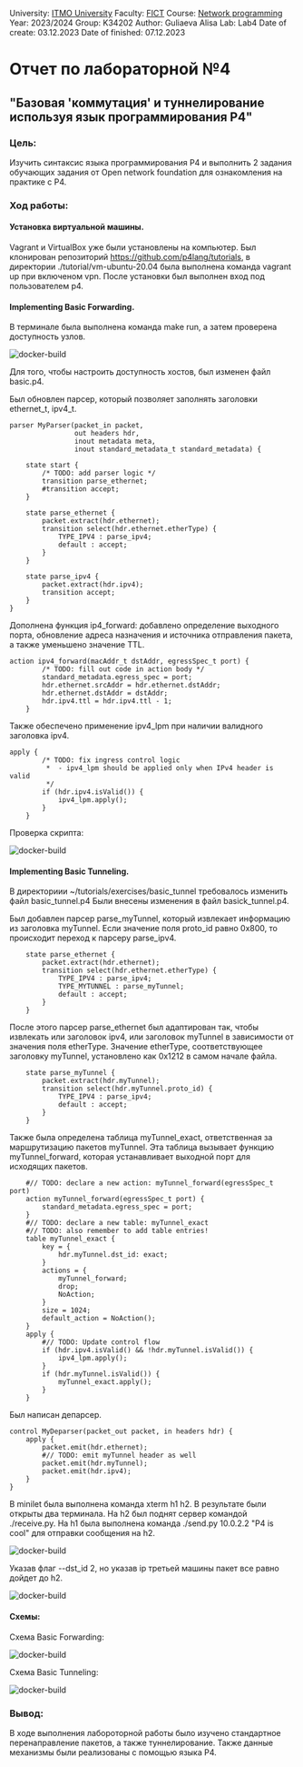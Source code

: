 University: [ITMO University](https://itmo.ru/ru/)
Faculty: [FICT](https://fict.itmo.ru)
Course: [Network programming](https://github.com/itmo-ict-faculty/network-programming)
Year: 2023/2024
Group: K34202
Author: Guliaeva Alisa
Lab: Lab4
Date of create: 03.12.2023
Date of finished: 07.12.2023

# Отчет по лабораторной №4

## "Базовая 'коммутация' и туннелирование используя язык программирования P4"

### Цель:

Изучить синтаксис языка программирования P4 и выполнить 2 задания обучающих задания от Open network foundation для ознакомления на практике с P4.

### Ход работы:

#### Установка виртуальной машины.

Vagrant и VirtualBox уже были установлены на компьютер.
Был клонирован репозиторий https://github.com/p4lang/tutorials, в директории ./tutorial/vm-ubuntu-20.04 была выполнена команда vagrant up при включеном vpn.
После установки был выполнен вход под пользователем p4.

#### Implementing Basic Forwarding.

В терминале была выполнена команда make run, а затем проверена доступность узлов.

![docker-build](h1_ping_h2.jpg)

Для того, чтобы настроить доступность хостов, был изменен файл basic.p4.

Был обновлен парсер, который позволяет заполнять заголовки ethernet_t, ipv4_t.

```p4
parser MyParser(packet_in packet,
                out headers hdr,
                inout metadata meta,
                inout standard_metadata_t standard_metadata) {

    state start {
        /* TODO: add parser logic */
        transition parse_ethernet;
        #transition accept;
    }

    state parse_ethernet {
        packet.extract(hdr.ethernet);
        transition select(hdr.ethernet.etherType) {
            TYPE_IPV4 : parse_ipv4;
            default : accept;
        }
    }

    state parse_ipv4 {
        packet.extract(hdr.ipv4);
        transition accept;
    }
}
```

Дополнена функция ip4_forward: добавлено определение выходного порта, обновление адреса назначения и источника отправления пакета, а также уменьшено значение TTL.

```p4
action ipv4_forward(macAddr_t dstAddr, egressSpec_t port) {
        /* TODO: fill out code in action body */
        standard_metadata.egress_spec = port;
        hdr.ethernet.srcAddr = hdr.ethernet.dstAddr;
        hdr.ethernet.dstAddr = dstAddr;
        hdr.ipv4.ttl = hdr.ipv4.ttl - 1;
    }
```

Также обеспечено применение ipv4_lpm при наличии валидного заголовка ipv4.

```p4
apply {
        /* TODO: fix ingress control logic
         *  - ipv4_lpm should be applied only when IPv4 header is valid
         */
        if (hdr.ipv4.isValid()) {
            ipv4_lpm.apply();
        }
    }
```

Проверка скрипта:

![docker-build](pingall.jpg)

#### Implementing Basic Tunneling.

В директориии ~/tutorials/exercises/basic_tunnel требовалось изменить файл basic_tunnel.p4
Были внесены изменения в файл basick_tunnel.p4.

Был добавлен парсер parse_myTunnel, который извлекает информацию из заголовка myTunnel. Если значение поля proto_id равно 0x800, то происходит переход к парсеру parse_ipv4.

```p4
    state parse_ethernet {
        packet.extract(hdr.ethernet);
        transition select(hdr.ethernet.etherType) {
            TYPE_IPV4 : parse_ipv4;
            TYPE_MYTUNNEL : parse_myTunnel;
            default : accept;
        }
    }
```

После этого парсер parse_ethernet был адаптирован так, чтобы извлекать или заголовок ipv4, или заголовок myTunnel в зависимости от значения поля etherType. Значение etherType, соответствующее заголовку myTunnel, установлено как 0x1212 в самом начале файла.

```p4
    state parse_myTunnel {
        packet.extract(hdr.myTunnel);
        transition select(hdr.myTunnel.proto_id) {
            TYPE_IPV4 : parse_ipv4;
            default : accept;
        }
    }
```

Также была определена таблица myTunnel_exact, ответственная за маршрутизацию пакетов myTunnel. Эта таблица вызывает функцию myTunnel_forward, которая устанавливает выходной порт для исходящих пакетов.

```p4
    #// TODO: declare a new action: myTunnel_forward(egressSpec_t port)
    action myTunnel_forward(egressSpec_t port) {
        standard_metadata.egress_spec = port;
    }
    #// TODO: declare a new table: myTunnel_exact
    #// TODO: also remember to add table entries!
    table myTunnel_exact {
        key = {
            hdr.myTunnel.dst_id: exact;
        }
        actions = {
            myTunnel_forward;
            drop;
            NoAction;
        }
        size = 1024;
        default_action = NoAction();
    }
    apply {
        #// TODO: Update control flow
        if (hdr.ipv4.isValid() && !hdr.myTunnel.isValid()) {
            ipv4_lpm.apply();
        }
        if (hdr.myTunnel.isValid()) {
            myTunnel_exact.apply();
        }
    }
```

Был написан депарсер.

```p4
control MyDeparser(packet_out packet, in headers hdr) {
    apply {
        packet.emit(hdr.ethernet);
        #// TODO: emit myTunnel header as well
        packet.emit(hdr.myTunnel);
        packet.emit(hdr.ipv4);
    }
}
```

В minilet была выполнена команда xterm h1 h2.
В результате были открыты два терминала. На h2 был поднят сервер командой ./receive.py.
На h1 была выполнена команда ./send.py 10.0.2.2 "P4 is cool" для отправки сообщения на h2.

![docker-build](result_with_dstn.jpg)

Указав флаг --dst_id 2, но указав ip третьей машины пакет все равно дойдет до h2.

![docker-build](result_with_ip.jpg)

#### Схемы:

Схема Basic Forwarding:

![docker-build](schema.png)

Схема Basic Tunneling:

![docker-build](schema2.png)

### Вывод:

В ходе выполнения лабороторной работы было изучено стандартное перенаправление пакетов, а также туннелирование. Также данные механизмы были реализованы с помощью языка P4.
